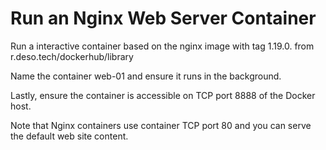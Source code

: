 # Run an Nginx Web Server Container

Run a  interactive container based on the nginx image with tag 1.19.0. from r.deso.tech/dockerhub/library

Name the container web-01 and ensure it runs in the background. 

Lastly, ensure the container is accessible on TCP port 8888 of the Docker host. 

Note that Nginx containers use container TCP port 80 and you can serve the default web site content.
